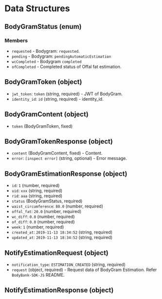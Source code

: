# Data Structures

## BodyGramStatus (enum)

### Members

- `requested` - Bodygram: `requested`.
- `pending` - Bodygram: `pendingAutomaticEstimation`
- `wcCompleted` - Bodygram `completed`
- `ofCompleted` - Completed status of Offal fat estimation.

## BodyGramToken (object)

- `jwt_token`:   `token` (string, required) - JWT of BodyGram.
- `identity_id`: `id`    (string, required) - identity_id.

## BodyGramContent (object)

- `token` (BodyGramToken, fixed)

## BodyGramTokenResponse (object)

- `content` (BodyGramContent, fixed) - Content.
- `error`:  `[inspect error]` (string, optional) - Error message.

## BodyGramEstimationResponse (object)

- `id`:                  `1` (number, required)
- `uid`:                 `xxx` (string, required)
- `rid`:                 `aaa` (string, required)
- `status`               (BodyGramStatus, required)
- `waist_circumference`: `80.0` (number, required)
- `offal_fat`:           `20.0` (number, required)
- `wc_diff`:             `0.0` (number, required)
- `of_diff`:             `0.0` (number, required)
- `week`:                `1` (number, required)
- `created_at`:          `2019-11-13 18:34:52` (string, required)
- `updated_at`:          `2019-11-13 18:34:52` (string, required)

## NotifyEstimationRequest (object)

- `notification_type`: `ESTIMATION_CREATED` (string, required)
- `request`            (object, required) - Request data of BodyGram Estimation. Refer `BodyBank-SDK-JS` README.

## NotifyEstimationResponse (object)
